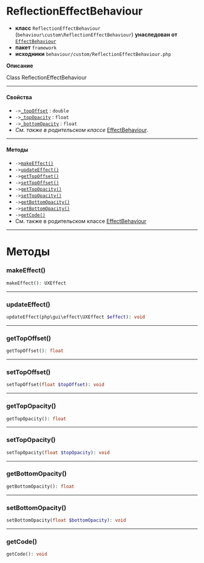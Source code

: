 # ReflectionEffectBehaviour

- **класс** `ReflectionEffectBehaviour` (`behaviour\custom\ReflectionEffectBehaviour`) **унаследован от** [`EffectBehaviour`](https://github.com/jphp-compiler/develnext/blob/master/dn-app-framework/api-docs/classes/php/gui/framework/behaviour/custom/EffectBehaviour.ru.md)
- **пакет** `framework`
- **исходники** `behaviour/custom/ReflectionEffectBehaviour.php`

**Описание**

Class ReflectionEffectBehaviour

---

#### Свойства

- `->`[`_topOffset`](#prop-_topoffset) : `double`
- `->`[`_topOpacity`](#prop-_topopacity) : `float`
- `->`[`_bottomOpacity`](#prop-_bottomopacity) : `float`
- *См. также в родительском классе* [EffectBehaviour](https://github.com/jphp-compiler/develnext/blob/master/dn-app-framework/api-docs/classes/php/gui/framework/behaviour/custom/EffectBehaviour.ru.md).

---

#### Методы

- `->`[`makeEffect()`](#method-makeeffect)
- `->`[`updateEffect()`](#method-updateeffect)
- `->`[`getTopOffset()`](#method-gettopoffset)
- `->`[`setTopOffset()`](#method-settopoffset)
- `->`[`getTopOpacity()`](#method-gettopopacity)
- `->`[`setTopOpacity()`](#method-settopopacity)
- `->`[`getBottomOpacity()`](#method-getbottomopacity)
- `->`[`setBottomOpacity()`](#method-setbottomopacity)
- `->`[`getCode()`](#method-getcode)
- См. также в родительском классе [EffectBehaviour](https://github.com/jphp-compiler/develnext/blob/master/dn-app-framework/api-docs/classes/php/gui/framework/behaviour/custom/EffectBehaviour.ru.md)

---
# Методы

<a name="method-makeeffect"></a>

### makeEffect()
```php
makeEffect(): UXEffect
```

---

<a name="method-updateeffect"></a>

### updateEffect()
```php
updateEffect(php\gui\effect\UXEffect $effect): void
```

---

<a name="method-gettopoffset"></a>

### getTopOffset()
```php
getTopOffset(): float
```

---

<a name="method-settopoffset"></a>

### setTopOffset()
```php
setTopOffset(float $topOffset): void
```

---

<a name="method-gettopopacity"></a>

### getTopOpacity()
```php
getTopOpacity(): float
```

---

<a name="method-settopopacity"></a>

### setTopOpacity()
```php
setTopOpacity(float $topOpacity): void
```

---

<a name="method-getbottomopacity"></a>

### getBottomOpacity()
```php
getBottomOpacity(): float
```

---

<a name="method-setbottomopacity"></a>

### setBottomOpacity()
```php
setBottomOpacity(float $bottomOpacity): void
```

---

<a name="method-getcode"></a>

### getCode()
```php
getCode(): void
```